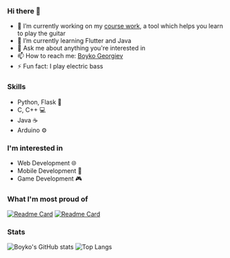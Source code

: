 ### Hi there 👋

<!--
**Boyko03/Boyko03** is a ✨ _special_ ✨ repository because its `README.md` (this file) appears on your GitHub profile.

Here are some ideas to get you started:
- 👯 I’m looking to collaborate on ...
- 🤔 I’m looking for help with ...
- 😄 Pronouns: ... 
-->
- 🔭 I’m currently working on my [course work](https://github.com/Boyko03/guitar_project), a tool which helps you learn to play the guitar
- 🌱 I’m currently learning Flutter and Java
- 💬 Ask me about anything you're interested in
- 📫 How to reach me: [Boyko Georgiev](https://www.linkedin.com/in/boyko-georgiev/)
- ⚡ Fun fact: I play electric bass

### Skills
- Python, Flask 🐍
- C, C++ 💻
- Java ☕
- Arduino ⚙️

### I'm interested in
- Web Development 🌐
- Mobile Development 📱
- Game Development 🎮

### What I'm most proud of
[![Readme Card](https://github-readme-stats.vercel.app/api/pin/?username=Boyko03&repo=guitar_project&theme=chartreuse-dark)](https://github.com/Boyko03/guitar_project)
[![Readme Card](https://github-readme-stats.vercel.app/api/pin/?username=BoyanPavlov03&repo=Survival-Game&theme=chartreuse-dark)](https://github.com/BoyanPavlov03/Survival-Game)

### Stats
![Boyko's GitHub stats](https://github-readme-stats.vercel.app/api?username=Boyko03&count_private=true&show_icons=true&theme=chartreuse-dark)
![Top Langs](https://github-readme-stats.vercel.app/api/top-langs/?username=Boyko03&layout=compact&theme=chartreuse-dark)
